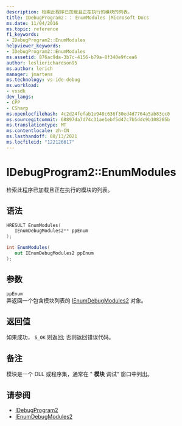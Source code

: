 ```yaml
---
description: 检索此程序已加载且正在执行的模块的列表。
title: IDebugProgram2：： EnumModules |Microsoft Docs
ms.date: 11/04/2016
ms.topic: reference
f1_keywords:
- IDebugProgram2::EnumModules
helpviewer_keywords:
- IDebugProgram2::EnumModules
ms.assetid: 876ac9da-3b7c-4156-b79a-8f340e9fcea6
author: leslierichardson95
ms.author: lerich
manager: jmartens
ms.technology: vs-ide-debug
ms.workload:
- vssdk
dev_langs:
- CPP
- CSharp
ms.openlocfilehash: 4c2d24fefab1e948c636f30ed4d7764a5ab83cc0
ms.sourcegitcommit: 68897da7d74c31ae1ebf5d47c7b5ddc9b108265b
ms.translationtype: MT
ms.contentlocale: zh-CN
ms.lasthandoff: 08/13/2021
ms.locfileid: "122126617"
---
```

# <a name="idebugprogram2enummodules"></a>IDebugProgram2::EnumModules
检索此程序已加载且正在执行的模块的列表。

## <a name="syntax"></a>语法

```cpp
HRESULT EnumModules( 
   IEnumDebugModules2** ppEnum
);
```

```csharp
int EnumModules( 
   out IEnumDebugModules2 ppEnum
);
```

## <a name="parameters"></a>参数
`ppEnum`\
弄返回一个包含模块列表的 [IEnumDebugModules2](../../../extensibility/debugger/reference/ienumdebugmodules2.md) 对象。

## <a name="return-value"></a>返回值
 如果成功， `S_OK` 则返回; 否则返回错误代码。

## <a name="remarks"></a>备注
 模块是一个 DLL 或程序集，通常在 " **模块** 调试" 窗口中列出。

## <a name="see-also"></a>请参阅
- [IDebugProgram2](../../../extensibility/debugger/reference/idebugprogram2.md)
- [IEnumDebugModules2](../../../extensibility/debugger/reference/ienumdebugmodules2.md)
